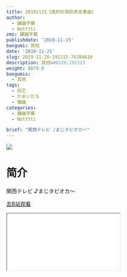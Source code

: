 ```yaml
---
title: 20191115《真的珍珠奶茶变奏曲》
author:
  - 鎌鼬字幕
  - Notttti
zmz: 鎌鼬字幕
publishdate: '2019-11-15'
bangumi: 其他
date: '2019-11-21'
slug: 2019-11-20-191115-76384610
description: 其他&#8226;191115
weight: 8879.0
bangumis:
  - 其他
tags:
  - 综艺
  - かまいたち
  - 镰鼬
categories:
  - 鎌鼬字幕
  - Notttti

brief: "関西テレビ ♪まじタピオカ～"
---
```

![](https://raw.githubusercontent.com/tcgriffith/owaraisite/master/static/tmpimg/24e663b84e5be5d041e41e3d36fcb39b3bd5779d.jpg.480.jpg)
# 简介  
関西テレビ
♪まじタピオカ～  

[去B站观看](https://www.bilibili.com/video/av76384610/)
<div class ="resp-container"><iframe class="testiframe" src="//player.bilibili.com/player.html?aid=76384610"", scrolling="no", allowfullscreen="true" > </iframe></div> 
